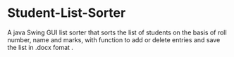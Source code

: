 # Student-List-Sorter
A java Swing GUI list sorter that sorts the list of students on the basis of roll number, name and marks, with function to add or delete entries and save the list in .docx fomat . 
